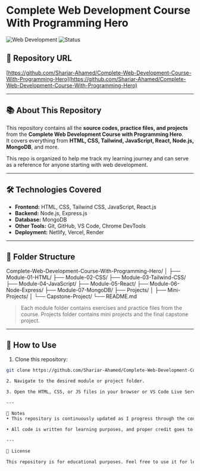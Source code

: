 # Complete Web Development Course With Programming Hero

![Web Development](https://img.shields.io/badge/Course-Programming%20Hero-blue)
![Status](https://img.shields.io/badge/Status-In%20Progress-orange)

## 🔗 Repository URL
[https://github.com/Shariar-Ahamed/Complete-Web-Development-Course-With-Programming-Hero](https://github.com/Shariar-Ahamed/Complete-Web-Development-Course-With-Programming-Hero)

---

## 📚 About This Repository
This repository contains all the **source codes, practice files, and projects** from the **Complete Web Development Course with Programming Hero**.  
It covers everything from **HTML, CSS, Tailwind, JavaScript, React, Node.js, MongoDB**, and more.  

This repo is organized to help me track my learning journey and can serve as a reference for anyone starting with web development.

---

## 🛠️ Technologies Covered
- **Frontend:** HTML, CSS, Tailwind CSS, JavaScript, React.js  
- **Backend:** Node.js, Express.js  
- **Database:** MongoDB  
- **Other Tools:** Git, GitHub, VS Code, Chrome DevTools  
- **Deployment:** Netlify, Vercel, Render  

---

## 📂 Folder Structure

Complete-Web-Development-Course-With-Programming-Hero/
│
├── Module-01-HTML/
├── Module-02-CSS/
├── Module-03-Tailwind-CSS/
├── Module-04-JavaScript/
├── Module-05-React/
├── Module-06-Node-Express/
├── Module-07-MongoDB/
├── Projects/
│ ├── Mini-Projects/
│ └── Capstone-Project/
└── README.md


> Each module folder contains exercises and practice files from the course. Projects folder contains mini projects and the final capstone project.

---

## 🚀 How to Use

1. Clone this repository:  

```bash
git clone https://github.com/Shariar-Ahamed/Complete-Web-Development-Course-With-Programming-Hero.git

2. Navigate to the desired module or project folder.

3. Open the HTML, CSS, or JS files in your browser or VS Code Live Server.

---

📝 Notes
• This repository is continuously updated as I progress through the course.

• All code is written for learning purposes, and proper credit goes to Programming Hero.

---

📌 License

This repository is for educational purposes. Feel free to use it for learning and personal projects.
